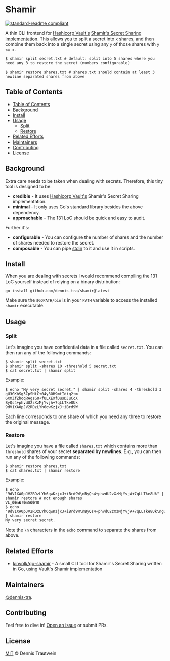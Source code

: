 # Shamir

[![standard-readme compliant](https://img.shields.io/badge/readme%20style-standard-brightgreen.svg?style=flat-square)](https://github.com/RichardLitt/standard-readme)

A thin CLI frontend for [Hashicorp Vault's](https://www.vaultproject.io/) [Shamir's Secret Sharing](https://en.wikipedia.org/wiki/Shamir%27s_Secret_Sharing) [implementation](https://github.com/hashicorp/vault/tree/main/shamir). This allows you to split a secret into `x` shares, and then combine them back into a single secret using any `y` of those shares with `y <= x`.

```shell
$ shamir split secret.txt # default: split into 5 shares where you need any 3 to restore the secret (numbers configurable)
```

```shell
$ shamir restore shares.txt # shares.txt should contain at least 3 newline separated shares from above
```

## Table of Contents

- [Table of Contents](#table-of-contents)
- [Background](#background)
- [Install](#install)
- [Usage](#usage)
  - [Split](#split)
  - [Restore](#restore)
- [Related Efforts](#related-efforts)
- [Maintainers](#maintainers)
- [Contributing](#contributing)
- [License](#license)

## Background

Extra care needs to be taken when dealing with secrets. Therefore, this tiny tool is designed to be:

- **credible** - It uses [Hashicorp Vault's](https://github.com/hashicorp/vault/tree/main/shamir) Shamir's Secret Sharing implementation.
- **minimal** - It only uses Go's standard library besides the above dependency.
- **approachable** - The 131 LoC should be quick and easy to audit.

Further it's:

- **configurable** - You can configure the number of shares and the number of shares needed to restore the secret.
- **composable** - You can pipe [stdin](https://en.wikipedia.org/wiki/Standard_streams) to it and use it in scripts.

## Install

When you are dealing with secrets I would recommend compiling the 131 LoC yourself instead of relying on a binary distribution:

```shell
go install github.com/dennis-tra/shamir@latest
```

Make sure the `$GOPATH/bin` is in your `PATH` variable to access the installed `shamir` executable.

## Usage

### Split

Let's imagine you have confidential data in a file called `secret.txt`. You can then run any of the following commands:

```shell
$ shamir split secret.txt
$ shamir split -shares 10 -threshold 5 secret.txt
$ cat secret.txt | shamir split
```

Example:

```shell
$ echo "My very secret secret." | shamir split -shares 4 -threshold 3
gU3GKbSg3CpSHtC+04y8OH9mtIdiq2tm
GXmZfZhoqRAgzGO+fULXEXfDusDJuCcX
ByQs4+phvdU2zXzMjYvjA+7qLLTke8Uk
9dV1XA0pJV2RDzLYh6qwKzjxJ+iBrd9W
```

Each line corresponds to one share of which you need any three to restore the original message.

### Restore

Let's imagine you have a file called `shares.txt` which contains more than `threshold` shares of your secret **separated by newlines**. E.g., you can then run any of the following commands:

```shell
$ shamir restore shares.txt
$ cat shares.txt | shamir restore
```

Example:

```shell
$ echo "9dV1XA0pJV2RDzLYh6qwKzjxJ+iBrd9W\nByQs4+phvdU2zXzMjYvjA+7qLLTke8Uk" | shamir restore # not enough shares
VL_��n�!�m5��Π8
$ echo "9dV1XA0pJV2RDzLYh6qwKzjxJ+iBrd9W\nByQs4+phvdU2zXzMjYvjA+7qLLTke8Uk\ngU3GKbSg3CpSHtC+04y8OH9mtIdiq2tm" | shamir restore
My very secret secret.
```

Note the `\n` characters in the `echo` command to separate the shares from above.

## Related Efforts

- [kinvolk/go-shamir](https://github.com/kinvolk/go-shamir) - A small CLI tool for Shamir's Secret Sharing written in Go, using Vault's Shamir implementation

## Maintainers

[@dennis-tra](https://github.com/dennis-tra).

## Contributing

Feel free to dive in! [Open an issue](https://github.com/RichardLitt/standard-readme/issues/new) or submit PRs.

## License

[MIT](LICENSE) © Dennis Trautwein